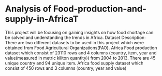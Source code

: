 # Analysis of Food-production-and-supply-in-AfricaT
This project will be focusing on gaining insights on how food shortage can be solved and understanding the trends in Africa.
Dataset Description: There are two different datasets to be used in this project which were obtained from Food Agricultural Organizations(FAO). Africa Food production dataset which consist of 23110 rows and 4 columns (country, item, year and value(measured in metric kiliton quantity)) from 2004 to 2013. There are 45 unique country and 94 unique item. Africa food supply dataset which consist of 450 rows and 3 columns (country, year and value)
